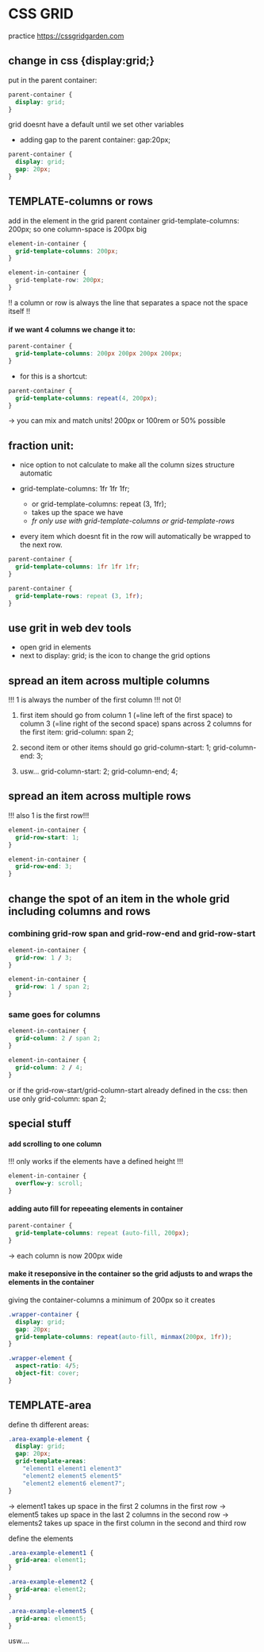 # CSS GRID

practice https://cssgridgarden.com

## change in css {display:grid;}

put in the parent container:

```css
parent-container {
  display: grid;
}
```

grid doesnt have a default until we set other variables

- adding gap to the parent container: gap:20px;

```css
parent-container {
  display: grid;
  gap: 20px;
}
```

## TEMPLATE-columns or rows

add in the element in the grid parent container grid-template-columns: 200px;
so one column-space is 200px big

```css
element-in-container {
  grid-template-columns: 200px;
}

element-in-container {
  grid-template-row: 200px;
}
```

!! a column or row is always the line that separates a space
not the space itself !!

#### if we want 4 columns we change it to:

```css
parent-container {
  grid-template-columns: 200px 200px 200px 200px;
}
```

- for this is a shortcut:

```css
parent-container {
  grid-template-columns: repeat(4, 200px);
}
```

-> you can mix and match units! 200px or 100rem or 50% possible

## fraction unit:

- nice option to not calculate to make all the column sizes structure automatic

- grid-template-columns: 1fr 1fr 1fr;
  - or grid-template-columns: repeat (3, 1fr);
  - takes up the space we have
  - _fr only use with grid-template-columns or grid-template-rows_
- every item which doesnt fit in the row will automatically be wrapped to the next row.

```css
parent-container {
  grid-template-columns: 1fr 1fr 1fr;
}

parent-container {
  grid-template-rows: repeat (3, 1fr);
}
```

## use grit in web dev tools

- open grid in elements
- next to display: grid; is the icon to change the grid options

## spread an item across multiple columns

!!! 1 is always the number of the first column !!! not 0!

1. first item should go
   from column 1 (=line left of the first space)
   to
   column 3 (=line right of the second space)
   spans across 2 columns for the first item:
   grid-column: span 2;

2. second item or other items should go
   grid-column-start: 1;
   grid-column-end: 3;

3. usw...
   grid-column-start: 2;
   grid-column-end; 4;

## spread an item across multiple rows

!!! also 1 is the first row!!!

```css
element-in-container {
  grid-row-start: 1;
}

element-in-container {
  grid-row-end: 3;
}
```

## change the spot of an item in the whole grid including columns and rows

### combining grid-row span and grid-row-end and grid-row-start

```css
element-in-container {
  grid-row: 1 / 3;
}

element-in-container {
  grid-row: 1 / span 2;
}
```

### same goes for columns

```css
element-in-container {
  grid-column: 2 / span 2;
}

element-in-container {
  grid-column: 2 / 4;
}
```

or if the grid-row-start/grid-column-start already defined in the css:
then use only grid-column: span 2;

## special stuff

#### add scrolling to one column

!!! only works if the elements have a defined height !!!

```css
element-in-container {
  overflow-y: scroll;
}
```

#### adding auto fill for repeeating elements in container

```css
parent-container {
  grid-template-columns: repeat (auto-fill, 200px);
}
```

-> each column is now 200px wide

#### make it reseponsive in the container so the grid adjusts to and wraps the elements in the container

giving the container-columns a minimum of 200px so it creates

```css
.wrapper-container {
  display: grid;
  gap: 20px;
  grid-template-columns: repeat(auto-fill, minmax(200px, 1fr));
}

.wrapper-element {
  aspect-ratio: 4/5;
  object-fit: cover;
}
```

## TEMPLATE-area

define th different areas:

```css
.area-example-element {
  display: grid;
  gap: 20px;
  grid-template-areas:
    "element1 element1 element3"
    "element2 element5 element5"
    "element2 element6 element7";
}
```

-> element1 takes up space in the first 2 columns in the first row
-> element5 takes up space in the last 2 columns in the second row
-> elements2 takes up space in the first column in the second and third row

define the elements

```css
.area-example-element1 {
  grid-area: element1;
}

.area-example-element2 {
  grid-area: element2;
}

.area-example-element5 {
  grid-area: element5;
}
```

usw....

